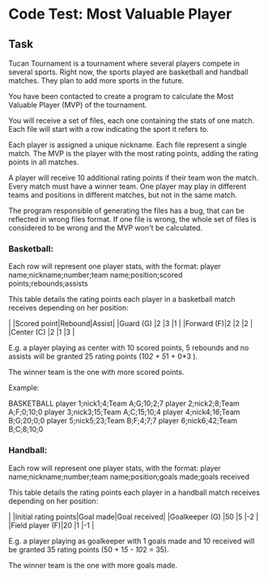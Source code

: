 # Code Test: Most Valuable Player

## Task
Tucan Tournament is a tournament where several players compete in several sports. Right now,
the sports played are basketball and handball matches. They plan to add more sports in the
future.

You have been contacted to create a program to calculate the Most Valuable Player (MVP) of
the tournament.

You will receive a set of files, each one containing the stats of one match. Each file will start with
a row indicating the sport it refers to.

Each player is assigned a unique nickname.
Each file represent a single match.
The MVP is the player with the most rating points, adding the rating points in all matches.

A player will receive 10 additional rating points if their team won the match. Every match must
have a winner team. One player may play in different teams and positions in different matches,
but not in the same match.

The program responsible of generating the files has a bug, that can be reflected in wrong files
format. If one file is wrong, the whole set of files is considered to be wrong and the MVP won't
be calculated.

### Basketball:
Each row will represent one player stats, with the format:
player name;nickname;number;team name;position;scored points;rebounds;assists

This table details the rating points each player in a basketball match receives depending on her
position:

|           |Scored point|Rebound|Assist|
|Guard (G)  |2           |3      |1     |
|Forward (F)|2           |2      |2     |
|Center (C) |2           |1      |3     |

E.g. a player playing as center with 10 scored points, 5 rebounds and no assists will be granted
25 rating points (10*2 + 5*1 + 0*3 ).

The winner team is the one with more scored points.

Example:

BASKETBALL
player 1;nick1;4;Team A;G;10;2;7
player 2;nick2;8;Team A;F;0;10;0
player 3;nick3;15;Team A;C;15;10;4
player 4;nick4;16;Team B;G;20;0;0
player 5;nick5;23;Team B;F;4;7;7
player 6;nick6;42;Team B;C;8;10;0

### Handball:
Each row will represent one player stats, with the format:
player name;nickname;number;team name;position;goals made;goals received

This table details the rating points each player in a handball match receives depending on her
position:

|                |Initial rating points|Goal made|Goal received|
|Goalkeeper (G)  |50                   |5        |-2           |
|Field player (F)|20                   |1        |-1           |

E.g. a player playing as goalkeeper with 1 goals made and 10 received will be granted 35 rating
points (50 + 1*5 - 10*2 = 35).

The winner team is the one with more goals made.